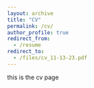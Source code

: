 ```yaml
---
layout: archive
title: "CV"
permalink: /cv/
author_profile: true
redirect_from:
  - /resume
redirect_to:
  - /files/cv_11-13-23.pdf
---
```


this is the cv page